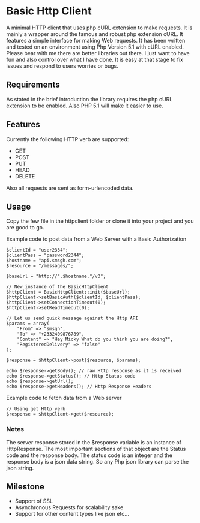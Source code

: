 Basic Http Client
=======================

A minimal HTTP client that uses php cURL extension to make requests. 
It is mainly a wrapper around the famous and robust php extension cURL.
It features a simple interface for making Web requests.
It has been written and tested on an environment using Php Version 5.1 with cURL enabled. 
Please bear with me there are better libraries out there. I just want to have fun and also control over what I have done. 
It is easy at that stage to fix issues and respond to users worries or bugs.

## Requirements
As stated in the brief introduction the library requires the php cURL extension to be enabled. Also PHP 5.1 will make it easier to use.

## Features
Currently the following HTTP verb are supported:
* GET
* POST
* PUT
* HEAD
* DELETE

Also all requests are sent as form-urlencoded data.

## Usage
Copy the few file in the httpclient folder or clone it into your project and you are good to go.

Example code to post data from a Web Server with a Basic Authorization

    $clientId = "user2334";
    $clientPass = "password2344";
    $hostname = "api.smsgh.com";
    $resource = "/messages/";

    $baseUrl = "http://".$hostname."/v3";

    // New instance of the BasicHttpClient
    $httpClient = BasicHttpClient::init($baseUrl);
    $httpClient->setBasicAuth($clientId, $clientPass);
    $httpClient->setConnectionTimeout(0);
    $httpClient->setReadTimeout(0);

    // Let us send quick message against the Http API
    $params = array(
        "From" => "smsgh",
        "To" => "+2332409876789",
        "Content" => "Hey Micky What do you think you are doing?",
        "RegisteredDelivery" => "false"
    );

    $response = $httpClient->post($resource, $params);

    echo $response->getBody(); // raw Http response as it is received
    echo $response->getStatus(); // Http Status code
    echo $response->getUrl();
    echo $response->getHeaders(); // Http Response Headers

Example code to fetch data from a Web server 
    
    // Using get Http verb
    $response = $httpClient->get($resource);
### Notes

The server response stored in the $response variable is an instance of HttpResponse. The most important sections of that object
are the Status code and the response body. 
The status code is an integer and the response body is a json data string. So any Php json library can parse the json string.

## Milestone
* Support of SSL
* Asynchronous Requests for scalability sake
* Support for other content types like json etc...
